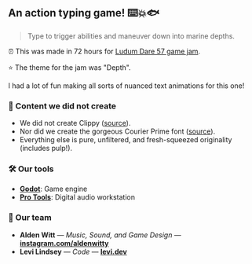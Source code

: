 ## An action typing game! ⌨️💥🐟


> Type to trigger abilities and maneuver down into marine depths.

⏰ This was made in 72 hours for [Ludum Dare 57 game jam](https://ldjam.com/events/ludum-dare/57/ld57-2).

⭐ The theme for the jam was "Depth".

I had a lot of fun making all sorts of nuanced text animations for this one!


### 🛒 Content we did not create

*   We did not create Clippy ([source](https://tenor.com/search/microsoft-clippy-gifs)).
*   Nor did we create the gorgeous Courier Prime font ([source](https://fonts.google.com/specimen/Courier+Prime)).
*   Everything else is pure, unfiltered, and fresh-squeezed originality (includes pulp!).


### 🛠️ Our tools

*   **[Godot](https://godotengine.org)**: Game engine
*   **[Pro Tools](https://www.avid.com/pro-tools)**: Digital audio workstation


### 👋 Our team

*   **Alden Witt** — _Music, Sound, and Game Design_ — **[instagram.com/aldenwitty](https://instagram.com/aldenwitty)**
*   **Levi Lindsey** — _Code_ — **[levi.dev](https://levi.dev)**
